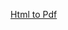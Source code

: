 [Html to Pdf](https://www.bannerbear.com/blog/how-to-convert-html-into-pdf-with-node-js-and-puppeteer/)
